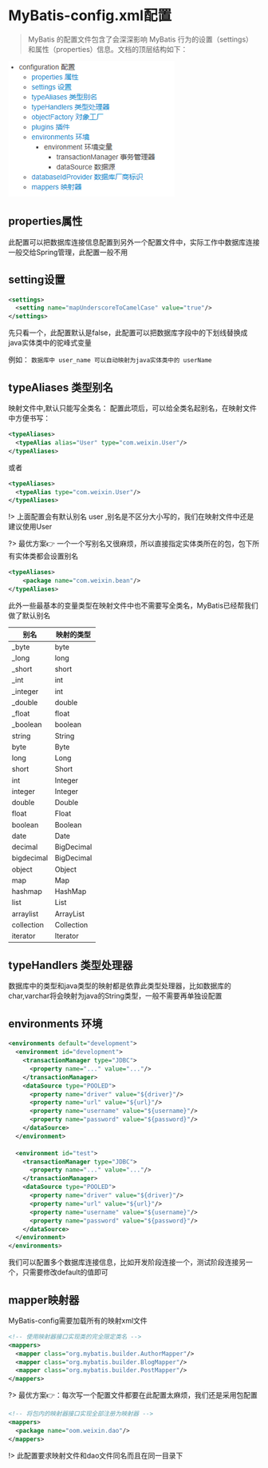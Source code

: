 # MyBatis-config.xml配置

> MyBatis 的配置文件包含了会深深影响 MyBatis 行为的设置（settings）和属性（properties）信息。文档的顶层结构如下：

![](img/MyBatis配置.png)

## properties属性

此配置可以把数据库连接信息配置到另外一个配置文件中，实际工作中数据库连接一般交给Spring管理，此配置一般不用

## setting设置 

```xml
<settings>
  <setting name="mapUnderscoreToCamelCase" value="true"/>
</settings>
```

先只看一个，此配置默认是false，此配置可以把数据库字段中的下划线替换成java实体类中的驼峰式变量

例如：
`数据库中 user_name 可以自动映射为java实体类中的 userName`

## typeAliases 类型别名

映射文件中,默认只能写全类名：
配置此项后，可以给全类名起别名，在映射文件中方便书写：

```xml
<typeAliases>
  <typeAlias alias="User" type="com.weixin.User"/>
</typeAliases>
```

或者

```xml
<typeAliases>
  <typeAlias type="com.weixin.User"/>
</typeAliases>
```

!> 上面配置会有默认别名 user ,别名是不区分大小写的，我们在映射文件中还是建议使用User

?> 最优方案👉 一个一个写别名又很麻烦，所以直接指定实体类所在的包，包下所有实体类都会设置别名

```xml
<typeAliases>
    <package name="com.weixin.bean"/>
</typeAliases>
```

此外一些最基本的变量类型在映射文件中也不需要写全类名，MyBatis已经帮我们做了默认别名

别名     |  映射的类型
---------|---------------
_byte	   | byte
_long	   | long
_short	 |    short
_int	   | int
_integer |	int
_double	 |   double
_float	 |   float
_boolean |	boolean
string	 |   String
byte	   | Byte
long	   | Long
short	   |  Short
int      |	Integer
integer	 |   Integer
double   |	Double
float	   | Float
boolean	 |   Boolean
date	   | Date
decimal  |	BigDecimal
bigdecimal|	BigDecimal
object   |	Object
map	     |  Map
hashmap	  | HashMap
list	   | List
arraylist|	ArrayList
collection	|Collection
iterator	|Iterator

## typeHandlers 类型处理器

数据库中的类型和java类型的映射都是依靠此类型处理器，比如数据库的char,varchar将会映射为java的String类型，一般不需要再单独设配置

## environments 环境

```xml
<environments default="development">
  <environment id="development">
    <transactionManager type="JDBC">
      <property name="..." value="..."/>
    </transactionManager>
    <dataSource type="POOLED">
      <property name="driver" value="${driver}"/>
      <property name="url" value="${url}"/>
      <property name="username" value="${username}"/>
      <property name="password" value="${password}"/>
    </dataSource>
  </environment>

  <environment id="test">
    <transactionManager type="JDBC">
      <property name="..." value="..."/>
    </transactionManager>
    <dataSource type="POOLED">
      <property name="driver" value="${driver}"/>
      <property name="url" value="${url}"/>
      <property name="username" value="${username}"/>
      <property name="password" value="${password}"/>
    </dataSource>
  </environment>
</environments>
```

我们可以配置多个数据库连接信息，比如开发阶段连接一个，测试阶段连接另一个，只需要修改default的值即可

## mapper映射器

MyBatis-config需要加载所有的映射xml文件

```xml
<!-- 使用映射器接口实现类的完全限定类名 -->
<mappers>
  <mapper class="org.mybatis.builder.AuthorMapper"/>
  <mapper class="org.mybatis.builder.BlogMapper"/>
  <mapper class="org.mybatis.builder.PostMapper"/>
</mappers>
```
?> 最优方案👉：每次写一个配置文件都要在此配置太麻烦，我们还是采用包配置

```xml
<!-- 将包内的映射器接口实现全部注册为映射器 -->
<mappers>
  <package name="oom.weixin.dao"/>
</mappers>
```

!> 此配置要求映射文件和dao文件同名而且在同一目录下
